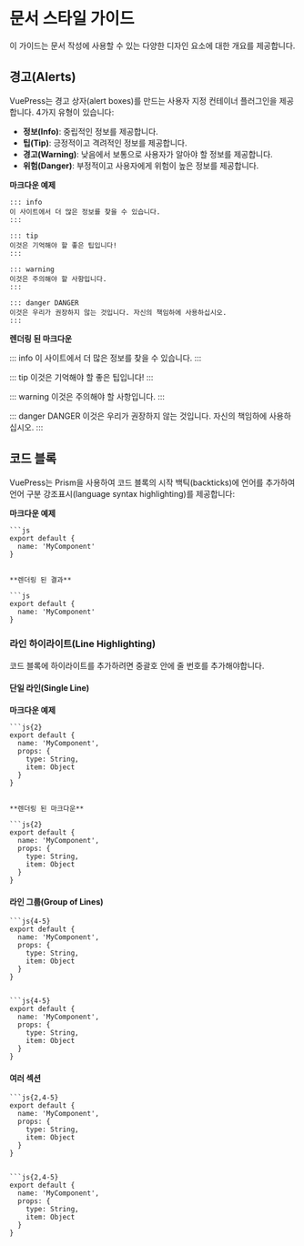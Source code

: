 # 문서 스타일 가이드

이 가이드는 문서 작성에 사용할 수 있는 다양한 디자인 요소에 대한 개요를 제공합니다.

## 경고(Alerts)

VuePress는 경고 상자(alert boxes)를 만드는 사용자 지정 컨테이너 플러그인을 제공합니다. 4가지 유형이 있습니다:

- **정보(Info)**: 중립적인 정보를 제공합니다.
- **팁(Tip)**: 긍정적이고 격려적인 정보를 제공합니다.
- **경고(Warning)**: 낮음에서 보통으로 사용자가 알아야 할 정보를 제공합니다.
- **위험(Danger)**: 부정적이고 사용자에게 위험이 높은 정보를 제공합니다.

**마크다운 예제**

```
::: info
이 사이트에서 더 많은 정보를 찾을 수 있습니다.
:::

::: tip
이것은 기억해야 할 좋은 팁입니다!
:::

::: warning
이것은 주의해야 할 사항입니다.
:::

::: danger DANGER
이것은 우리가 권장하지 않는 것입니다. 자신의 책임하에 사용하십시오.
:::
```

**렌더링 된 마크다운**

::: info 이 사이트에서 더 많은 정보를 찾을 수 있습니다. :::

::: tip 이것은 기억해야 할 좋은 팁입니다! :::

::: warning 이것은 주의해야 할 사항입니다. :::

::: danger DANGER 이것은 우리가 권장하지 않는 것입니다. 자신의 책임하에 사용하십시오. :::

## 코드 블록

VuePress는 Prism을 사용하여 코드 블록의 시작 백틱(backticks)에 언어를 추가하여 언어 구분 강조표시(language syntax highlighting)를 제공합니다:

**마크다운 예제**

```
```js
export default {
  name: 'MyComponent'
}
```
```

**렌더링 된 결과**

```js
export default {
  name: 'MyComponent'
}
```

### 라인 하이라이트(Line Highlighting)

코드 블록에 하이라이트를 추가하려면 중괄호 안에 줄 번호를 추가해야합니다.

#### 단일 라인(Single Line)

**마크다운 예제**

```
```js{2}
export default {
  name: 'MyComponent',
  props: {
    type: String,
    item: Object
  }
}
```
```

**렌더링 된 마크다운**

```js{2}
export default {
  name: 'MyComponent',
  props: {
    type: String,
    item: Object
  }
}
```

#### 라인 그룹(Group of Lines)

```
```js{4-5}
export default {
  name: 'MyComponent',
  props: {
    type: String,
    item: Object
  }
}
```
```

```js{4-5}
export default {
  name: 'MyComponent',
  props: {
    type: String,
    item: Object
  }
}
```

#### 여러 섹션

```
```js{2,4-5}
export default {
  name: 'MyComponent',
  props: {
    type: String,
    item: Object
  }
}
```
```

```js{2,4-5}
export default {
  name: 'MyComponent',
  props: {
    type: String,
    item: Object
  }
}
```
